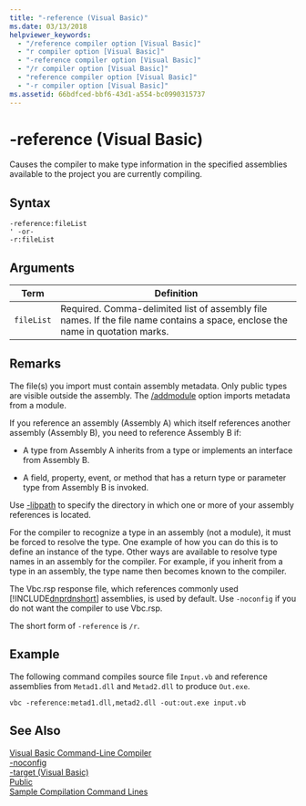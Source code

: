 ```yaml
---
title: "-reference (Visual Basic)"
ms.date: 03/13/2018
helpviewer_keywords: 
  - "/reference compiler option [Visual Basic]"
  - "r compiler option [Visual Basic]"
  - "-reference compiler option [Visual Basic]"
  - "/r compiler option [Visual Basic]"
  - "reference compiler option [Visual Basic]"
  - "-r compiler option [Visual Basic]"
ms.assetid: 66bdfced-bbf6-43d1-a554-bc0990315737
---
```

# -reference (Visual Basic)
Causes the compiler to make type information in the specified assemblies available to the project you are currently compiling.  
  
## Syntax  
  
```  
-reference:fileList  
' -or-  
-r:fileList  
```  
  
## Arguments  
  
|Term|Definition|  
|---|---|  
|`fileList`|Required. Comma-delimited list of assembly file names. If the file name contains a space, enclose the name in quotation marks.|  
  
## Remarks  
 The file(s) you import must contain assembly metadata. Only public types are visible outside the assembly. The [/addmodule](../../../visual-basic/reference/command-line-compiler/addmodule.md) option imports metadata from a module.  
  
 If you reference an assembly (Assembly A) which itself references another assembly (Assembly B), you need to reference Assembly B if:  
  
-   A type from Assembly A inherits from a type or implements an interface from Assembly B.  
  
-   A field, property, event, or method that has a return type or parameter type from Assembly B is invoked.  
  
 Use [-libpath](../../../visual-basic/reference/command-line-compiler/libpath.md) to specify the directory in which one or more of your assembly references is located.  
  
 For the compiler to recognize a type in an assembly (not a module), it must be forced to resolve the type. One example of how you can do this is to define an instance of the type. Other ways are available to resolve type names in an assembly for the compiler. For example, if you inherit from a type in an assembly, the type name then becomes known to the compiler.  
  
 The Vbc.rsp response file, which references commonly used [!INCLUDE[dnprdnshort](~/includes/dnprdnshort-md.md)] assemblies, is used by default. Use `-noconfig` if you do not want the compiler to use Vbc.rsp.  
  
 The short form of `-reference` is `/r`.  
  
## Example  
 The following command compiles source file `Input.vb` and reference assemblies from `Metad1.dll` and `Metad2.dll` to produce `Out.exe`.  
  
```console
vbc -reference:metad1.dll,metad2.dll -out:out.exe input.vb  
```  
  
## See Also  
 [Visual Basic Command-Line Compiler](../../../visual-basic/reference/command-line-compiler/index.md)  
 [-noconfig](../../../visual-basic/reference/command-line-compiler/noconfig.md)  
 [-target (Visual Basic)](../../../visual-basic/reference/command-line-compiler/target.md)  
 [Public](../../../visual-basic/language-reference/modifiers/public.md)  
 [Sample Compilation Command Lines](../../../visual-basic/reference/command-line-compiler/sample-compilation-command-lines.md)
